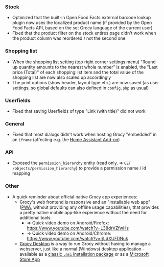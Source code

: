 ### Stock

- Optimized that the built-in Open Food Facts external barcode lookup plugin now uses the localized product name (if provided by the Open Food Facts API, based on the set Grocy language of the current user)
- Fixed that the product filter on the stock entires page didn't work when the product column was reordered / not the second one

### Shopping list

- When the shopping list setting (top right corner settings menu) "Round up quantity amounts to the nearest whole number" is enabled, the "Last price (Total)" of each shopping list item and the total value of the shopping list are now also scaled up accordingly
- The print options (show header, layout type etc.) are now saved (as user settings, so global defaults can also defined in `config.php` as usual)

### Userfields

- Fixed that saving Userfields of type "Link (with title)" did not work

### General

- Fixed that most dialogs didn't work when hosting Grocy "embedded" in an `iframe` (affecting e.g. the [Home Assistant Add-on](https://github.com/hassio-addons/addon-grocy))

### API

- Exposed the `permission_hierarchy` entity (read only, => `GET /objects/permission_hierarchy`) to provide a permission name / id mapping

### Other
- A quick reminder about official native Grocy app experiences:
  - Grocy's web frontend is responsive and an "installable web app" ([PWA](https://en.wikipedia.org/wiki/Progressive_web_app), without providing any offline usage capabilities), that provides a pretty native mobile app-like experience without the need for additional tools
    - => Quick video demo on Android/Firefox: https://www.youtube.com/watch?v=L38drVZfwHs
    - => Quick video demo on Android/Chrome: https://www.youtube.com/watch?v=rjLdXUFDNuk
  - [Grocy Desktop](https://github.com/grocy/grocy-desktop) is a way to run Grocy without having to manage a webserver, just like a normal (Windows) desktop application - available as a [classic `.msi` installation package](https://releases.grocy.info/latest-desktop) or as a [Microsoft Store App](https://apps.microsoft.com/detail/9NWB1TRNNKSF)
